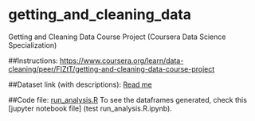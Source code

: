 # getting_and_cleaning_data
Getting and Cleaning Data Course Project (Coursera Data Science Specialization)

##Instructions:
https://www.coursera.org/learn/data-cleaning/peer/FIZtT/getting-and-cleaning-data-course-project

##Dataset link (with descriptions): [Read me](UCI%20HAR%20Dataset/)

##Code file: [run_analysis.R](run_analysis.R)
To see the dataframes generated, check this [jupyter notebook file]  (test run_analysis.R.ipynb).
